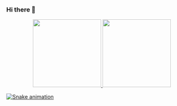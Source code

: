 ### Hi there 👋

<div align="center">
  <a href="https://github.com/PedroChaparro">
  <img height="180em" src="https://github-readme-stats.vercel.app/api?username=PedroChaparro&show_icons=true&theme=dark&include_all_commits=true&count_private=true"/>
  <img height="180em" src="https://github-readme-stats.vercel.app/api/top-langs/?username=PedroChaparro&layout=compact&langs_count=7&theme=dark"/>
</div>
  
 ![Snake animation](https://github.com/PedroChaparro/PedroChaparro/blob/output/github-contribution-grid-snake.svg)

<!--
**PedroChaparro/PedroChaparro** is a ✨ _special_ ✨ repository because its `README.md` (this file) appears on your GitHub profile.

Here are some ideas to get you started:

- 🔭 I’m currently working on ...
- 🌱 I’m currently learning ...
- 👯 I’m looking to collaborate on ...
- 🤔 I’m looking for help with ...
- 💬 Ask me about ...
- 📫 How to reach me: ...
- 😄 Pronouns: ...
- ⚡ Fun fact: ...
-->
